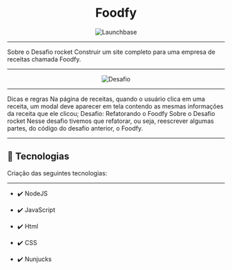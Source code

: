 <h1 align="center">
<br>
Foodfy
</h1>


<div align="center" >
  <img src="https://camo.githubusercontent.com/268b1344409fac98c4eeda520482b6910c4ddcba/68747470733a2f2f73746f726167652e676f6f676c65617069732e636f6d2f676f6c64656e2d77696e642f626f6f7463616d702d6c61756e6368626173652f6c6f676f2e706e67" alt="Launchbase">
</div>


<hr />
Sobre o Desafio rocket
Construir um site completo para uma empresa de receitas chamada Foodfy.
<hr />

<div align="center" >
  <img src="https://user-images.githubusercontent.com/53954022/85406183-ccadea80-b537-11ea-88bc-882a1814d761.png" alt="Desafio">
</div>

<hr />
Dicas e regras
Na página de receitas, quando o usuário clica em uma receita, um modal deve aparecer em tela contendo as mesmas informações da receita que ele clicou;
Desafio: Refatorando o Foodfy
Sobre o Desafio rocket
Nesse desafio tivemos que refatorar, ou seja, reescrever algumas partes, do código do desafio anterior, o Foodfy.
<hr />

## 🚀 Tecnologias
Criação das seguintes tecnologias:
<hr />

- ✔️ NodeJS

- ✔️ JavaScript

- ✔️ Html

- ✔️ CSS

- ✔️ Nunjucks

